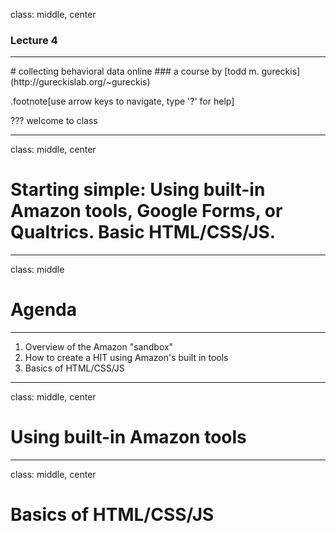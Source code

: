 class: middle, center

### Lecture 4
<hr>
# collecting behavioral data online
### a course by [todd m. gureckis](http://gureckislab.org/~gureckis)

.footnote[use arrow keys to navigate, type '?' for help]

???
welcome to class

---

class: middle, center

# Starting simple: Using built-in Amazon tools, Google Forms, or Qualtrics.  Basic HTML/CSS/JS.

---
class:  middle

# Agenda
<hr>

1. Overview of the Amazon "sandbox"
1. How to create a HIT using Amazon's built in tools
1. Basics of HTML/CSS/JS

---

class: middle, center

# Using built-in Amazon tools

---

class: middle, center

# Basics of HTML/CSS/JS
